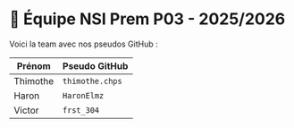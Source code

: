 # 🚀 Équipe NSI Prem P03 - 2025/2026

Voici la team avec nos pseudos GitHub :

| Prénom  | Pseudo GitHub    |
|---------|------------------|
| Thimothe | `thimothe.chps`  |
| Haron    | `HaronElmz`      |
| Victor   | `frst_304`       |
